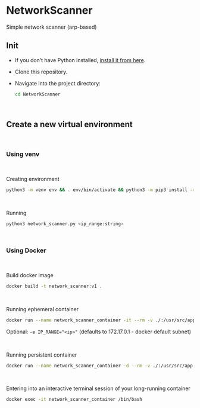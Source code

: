 # NetworkScanner
Simple network scanner (arp-based)


## Init

* If you don’t have Python installed, [install it from here](https://www.python.org/downloads/).

* Clone this repository.

* Navigate into the project directory:

   ```bash
   cd NetworkScanner
   ```

<br />

## Create a new virtual environment

<br />

### Using venv

<br /> 

Creating environment
```bash
python3 -m venv env && . env/bin/activate && python3 -m pip3 install -r requirements.txt
```

<br />

Running
```bash
python3 network_scanner.py <ip_range:string>
```

<br />

### Using Docker



<br />

Build docker image
```bash
docker build -t network_scanner:v1 .
```

<br />

Running ephemeral container
```bash
docker run --name network_scanner_container -it --rm -v ./:/usr/src/app network_scanner:v1
``` 
Optional: `-e IP_RANGE="<ip>"` (defaults to 172.17.0.1 - docker default subnet)

<br />

Running persistent container
```bash
docker run --name network_scanner_container -d --rm -v ./:/usr/src/app network_scanner:v1 tail -f /dev/null
```

<br />

Entering into an interactive terminal session of your long-running container
```bash
docker exec -it network_scanner_container /bin/bash
```
